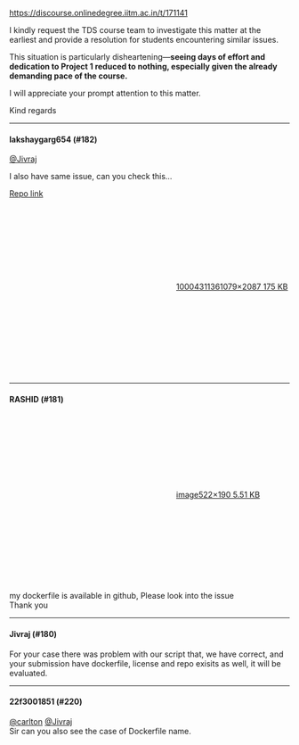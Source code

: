 https://discourse.onlinedegree.iitm.ac.in/t/171141

I kindly request the TDS course team to investigate this matter at the earliest and provide a resolution for students encountering similar issues.</p>
<p>This situation is particularly disheartening—<strong>seeing days of effort and dedication to Project 1 reduced to nothing, especially given the already demanding pace of the course.</strong></p>
<p>I will appreciate your prompt attention to this matter.</p>
<p>Kind regards</p><hr>

<h4>lakshaygarg654 (#182)</h4>
<p><a class="mention" href="/u/jivraj">@Jivraj</a></p>
<p>I also have same issue, can you check this…</p>
<p><a href="https://github.com/21f3001076/TDS_Project_1" rel="noopener nofollow ugc">Repo link</a></p>
<p><div class="lightbox-wrapper"><a class="lightbox" data-download-href="/uploads/short-url/mhIHxSHv8gKxbKuAN8vHwJgEbD.jpeg?dl=1" href="https://europe1.discourse-cdn.com/flex013/uploads/iitm/original/3X/0/2/0284e9e1646abcf1a2b8e0720b33dcd4d483e301.jpeg" rel="noopener nofollow ugc" title="1000431136"><div class="meta"><svg aria-hidden="true" class="fa d-icon d-icon-far-image svg-icon"><use href="#far-image"></use></svg><span class="filename">1000431136</span><span class="informations">1079×2087 175 KB</span><svg aria-hidden="true" class="fa d-icon d-icon-discourse-expand svg-icon"><use href="#discourse-expand"></use></svg></div></a></div></p><hr>

<h4>RASHID (#181)</h4>
<p><div class="lightbox-wrapper"><a class="lightbox" data-download-href="/uploads/short-url/4ys581fZCiMPGysNGcdlklVUpf7.png?dl=1" href="https://europe1.discourse-cdn.com/flex013/uploads/iitm/original/3X/1/f/1fedb48b369376de753a03a5286bc7e16a317dbd.png" rel="noopener nofollow ugc" title="image"><div class="meta"><svg aria-hidden="true" class="fa d-icon d-icon-far-image svg-icon"><use href="#far-image"></use></svg><span class="filename">image</span><span class="informations">522×190 5.51 KB</span><svg aria-hidden="true" class="fa d-icon d-icon-discourse-expand svg-icon"><use href="#discourse-expand"></use></svg></div></a></div></p>
<p>my dockerfile is available in github, Please look into the issue<br/>
Thank you</p><hr>

<h4>Jivraj (#180)</h4>
<p>For your case there was problem with our script that, we have correct, and your submission have dockerfile, license and repo exisits as well, it will be evaluated.</p><hr>

<h4>22f3001851 (#220)</h4>
<p><a class="mention" href="/u/carlton">@carlton</a> <a class="mention" href="/u/jivraj">@Jivraj</a><br/>
Sir can you also see the case of Dockerfile name.